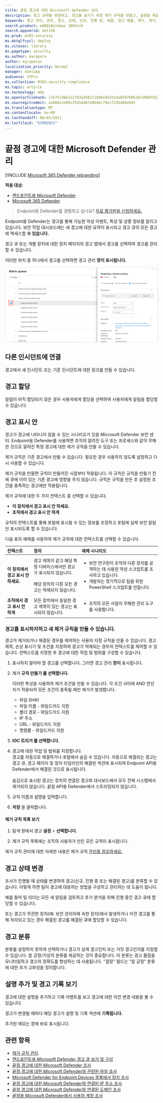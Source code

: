 ```yaml
---
title: 끝점 경고에 대한 Microsoft Defender 관리
description: 경고 상태를 변경하고, 경고를 숨기기 위한 제거 규칙을 만들고, 설명을 제출하고, 경고 관리 메뉴를 사용하여 개별 경고에 대한 변경 기록을 검토합니다.
keywords: 경고 관리, 관리, 경고, 상태, 신규, 진행 중, 해결, 경고 해결, 제거, 제거, 규칙, 컨텍스트, 기록, 설명, 변경
search.product: eADQiWindows 10XVcnh
search.appverid: met150
ms.prod: m365-security
ms.mktglfcycl: deploy
ms.sitesec: library
ms.pagetype: security
ms.author: macapara
author: mjcaparas
localization_priority: Normal
manager: dansimp
audience: ITPro
ms.collection: M365-security-compliance
ms.topic: article
ms.technology: mde
ms.openlocfilehash: 17e75cd8e12cf83a3581118dbe453314e659760b10c5960f6529d40c38deb303
ms.sourcegitcommit: a1b66e1e80c25d14d67a9b46c79ec7245d88e045
ms.translationtype: MT
ms.contentlocale: ko-KR
ms.lasthandoff: 08/05/2021
ms.locfileid: "53902822"
---
```

# <a name="manage-microsoft-defender-for-endpoint-alerts"></a>끝점 경고에 대한 Microsoft Defender 관리

[!INCLUDE [Microsoft 365 Defender rebranding](../../includes/microsoft-defender.md)]

**적용 대상:**
- [엔드포인트용 Microsoft Defender](https://go.microsoft.com/fwlink/p/?linkid=2154037)
- [Microsoft 365 Defender](https://go.microsoft.com/fwlink/?linkid=2118804)


> Endpoint용 Defender를 경험하고 싶나요? [무료 평가판을 신청하세요.](https://signup.microsoft.com/create-account/signup?products=7f379fee-c4f9-4278-b0a1-e4c8c2fcdf7e&ru=https://aka.ms/MDEp2OpenTrial?ocid=docs-wdatp-managealerts-abovefoldlink)

Endpoint용 Defender는 경고를 통해 가능한 악성 이벤트, 특성 및 상황 정보를 알리고 있습니다. 보안 작업 대시보드에는 새 경고에 대한 요약이 표시되고 경고 큐의 모든 경고에 액세스할 **수 있습니다.**

경고 큐 또는 개별 장치에 대한 장치 페이지의 경고  탭에서 경고를 선택하여 경고를 관리할 수 있습니다.

이러한 위치 중 하나에서 경고를 선택하면 경고 관리 **창이 표시됩니다.**

![경고 관리 창 및 경고 큐의 이미지](images/atp-alerts-selected.png)

## <a name="link-to-another-incident"></a>다른 인시던트에 연결
경고에서 새 인시던트 또는 기존 인시던트에 대한 링크를 만들 수 있습니다. 

## <a name="assign-alerts"></a>경고 할당
알림이 아직 할당되지 않은 경우  사용자에게 할당을 선택하여 사용자에게 알림을 할당할 수 있습니다.


## <a name="suppress-alerts"></a>경고 표시 안
경고가 경고에 나타나지 않을 수 있는 시나리오가 있을 Microsoft Defender 보안 센터. Endpoint용 Defender를 사용하면 조직의 알려진 도구 또는 프로세스와 같이 무해한 것으로 알려진 특정 경고에 대한 제거 규칙을 만들 수 있습니다.

제거 규칙은 기존 경고에서 만들 수 있습니다. 필요한 경우 사용하지 않도록 설정하고 다시 사용할 수 있습니다.

제거 규칙을 만들면 규칙이 만들어진 시점부터 적용됩니다. 이 규칙은 규칙을 만들기 전에 큐에 이미 있는 기존 경고에 영향을 주지 않습니다. 규칙은 규칙을 만든 후 설정된 조건을 충족하는 경고에만 적용됩니다.

제거 규칙에 대한 두 가지 컨텍스트 중 선택할 수 있습니다.

- **이 장치에서 경고 표시 안 하세요.**
- **조직에서 경고 표시 안 하게**

규칙의 컨텍스트를 통해 포털에 표시될 수 있는 정보를 조정하고 포털에 실제 보안 알림만 표시되도록 할 수 있습니다.

다음 표의 예제를 사용하여 제거 규칙에 대한 컨텍스트를 선택할 수 있습니다.

| **컨텍스트**                           | **정의**                                                                                                                                              | **예제 시나리오**                                                                                                                                                                                                  |
|:--------------------------------------|:------------------------------------------------------------------------------------------------------------------------------------------------------------|:-----------------------------------------------------------------------------------------------------------------------------------------------------------------------------------------------------------------------|
| **이 장치에서 경고 표시 안 하세요.**    | 경고 제목이 같고 해당 특정 디바이스에서만 경고가 표시되지 않습니다. <br /><br />해당 장치의 다른 모든 경고는 억제되지 않습니다. | <ul><li>보안 연구원이 조직의 다른 장치를 공격하는 데 사용된 악성 스크립트를 조사하고 있습니다.</li><li>개발자는 정기적으로 팀을 위한 PowerShell 스크립트를 만듭니다.</li></ul> |
| **조직에서 경고 표시 안 하게** | 모든 장치에서 동일한 경고 제목이 있는 경고는 표시되지 않습니다.                                                                                         | <ul><li>조직의 모든 사람이 무해한 관리 도구를 사용합니다.</li></ul>                                                                                                                               |

### <a name="suppress-an-alert-and-create-a-new-suppression-rule"></a>경고를 표시하지하고 새 제거 규칙을 만들 수 있습니다.
경고가 제거되거나 해결된 경우를 제어하는 사용자 지정 규칙을 만들 수 있습니다. 경고 제목, 손상 표시기 및 조건을 지정하여 경고가 억제되는 경우의 컨텍스트를 제어할 수 있습니다. 컨텍스트를 지정한 후 경고에 대한 작업 및 범위를 구성할 수 있습니다. 

1. 표시하지 말아야 할 경고를 선택합니다. 그러면 경고 관리 **창이** 표시됩니다.

2.  제거 **규칙 만들기 를 선택합니다.**

    이러한 특성을 사용하여 제거 조건을 만들 수 있습니다. 각 조건 사이에 AND 연산자가 적용되어 모든 조건이 충족될 때만 제거가 발생합니다.
    
    * 파일 SHA1
    * 파일 이름 - 와일드카드 지원
    * 폴더 경로 - 와일드카드 지원
    * IP 주소
    * URL - 와일드카드 지원
    * 명령줄 - 와일드카드 지원

3. **IOC 트리거 를 선택합니다.**
    
4. 경고에 대한 작업 및 범위를 지정합니다. <br>
   경고를 자동으로 해결하거나 포털에서 숨길 수 있습니다. 자동으로 해결되는 경고는 경고 큐, 경고 페이지 및 장치 타임라인의 해결된 섹션에 표시되며 Endpoint API용 Defender에서 해결된 것으로 표시됩니다. <br><br> 숨김으로 표시된 경고는 장치의 연결된 경고와 대시보드에서 모두 전체 시스템에서 제거되지 않습니다. 끝점 API용 Defender에서 스트리밍되지 않습니다.


5. 규칙 이름과 설명을 입력합니다.

6. **저장** 을 클릭합니다.

#### <a name="view-the-list-of-suppression-rules"></a>제거 규칙 목록 보기

1. 탐색 창에서 경고 **설정**  >  **선택합니다.**

2. 제거 규칙 목록에는 조직의 사용자가 만든 모든 규칙이 표시됩니다.

제거 규칙 관리에 대한 자세한 내용은 제거 규칙 [관리를 참조하세요.](manage-suppression-rules.md)

## <a name="change-the-status-of-an-alert"></a>경고 상태 변경

조사가 진행될 때 상태를 변경하여 경고(신규, 진행 중 또는 해결된 경고)를 분류할 수 있습니다.  이렇게 하면 팀이 경고에 대응하는 방법을 구성하고 관리하는 데 도움이 됩니다.

예를 들어 팀 리더는  모든 새 알림을 검토하고 추가  분석을 위해 진행 중인 경고 큐에 할당할 수 있습니다.

또는 경고가 무관한 장치(예: 보안 관리자에 속한 장치)에서 발생하거나 이전 경고를 통해 처리되고 있는 경우 해결된 경고를 해결된 큐에 할당할 수 있습니다. 



## <a name="alert-classification"></a>경고 분류
분류를 설정하지 못하게 선택하거나 경고가 실제 경고인지 또는 거짓 경고인지를 지정할 수 있습니다. 참 긍정/가성의 분류를 제공하는 것이 중요합니다. 이 분류는 경고 품질을 모니터링하고 경고의 정확도를 향상하는 데 사용됩니다. "결정" 필드는 "참 긍정" 분류에 대한 추가 고화성을 정의합니다. 

## <a name="add-comments-and-view-the-history-of-an-alert"></a>설명 추가 및 경고 기록 보기
경고에 대한 설명을 추가하고 기록 이벤트를 보고 경고에 대한 이전 변경 내용을 볼 수 있습니다.

경고가 변경될 때마다 해당 경고가 설명 및 기록 섹션에 **기록됩니다.**

추가된 메모는 창에 바로 표시됩니다.


## <a name="related-topics"></a>관련 항목
- [제거 규칙 관리](manage-suppression-rules.md)
- [엔드포인트용 Microsoft Defender 경고 큐 보기 및 구성](alerts-queue.md)
- [끝점 경고에 대한 Microsoft Defender 조사](investigate-alerts.md)
- [끝점 경고에 대한 Microsoft Defender와 관련된 파일 조사](investigate-files.md)
- [Microsoft Defender for Endpoint Devices 목록에서 장치 조사](investigate-machines.md)
- [끝점 경고에 대한 Microsoft Defender와 연결된 IP 주소 조사](investigate-ip.md)
- [끝점 경고에 대한 Microsoft Defender와 연결된 도메인 조사](investigate-domain.md)
- [끝점용 Microsoft Defender에서 사용자 계정 조사](investigate-user.md)
